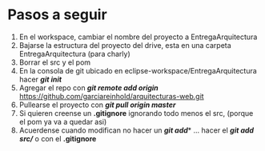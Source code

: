 # Pasos a seguir

1. En el workspace, cambiar el nombre del proyecto a EntregaArquitectura
2. Bajarse la estructura del proyecto del drive, esta en una carpeta EntregaArquitectura (para charly)
3. Borrar el src y el pom
4. En la consola de git ubicado en eclipse-workspace/EntregaArquitectura hacer ***git init***
5. Agregar el repo con ***git remote add origin*** https://github.com/garciareinhold/arquitecturas-web.git
6. Pullearse el proyecto con ***git pull origin master***
7. Si quieren creense un **.gitignore** ignorando todo menos el src, (porque el pom ya va a quedar asi)
8. Acuerdense cuando modifican no hacer un ***git add**** ... hacer el ***git add src/*** o con el **.gitignore**
